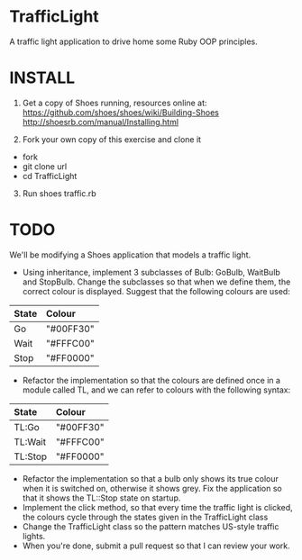 TrafficLight
============

A traffic light application to drive home some Ruby OOP principles.

# INSTALL

1. Get a copy of Shoes running, resources online at:
    https://github.com/shoes/shoes/wiki/Building-Shoes
    http://shoesrb.com/manual/Installing.html
    
2. Fork your own copy of this exercise and clone it
  * fork
  * git clone url
  * cd TrafficLight

3. Run
    shoes traffic.rb
    
# TODO

We'll be modifying a Shoes application that models a traffic light.

* Using inheritance, implement 3 subclasses of Bulb: GoBulb, WaitBulb and 
StopBulb. Change the subclasses so that when we define them, the correct colour
is displayed. Suggest that the following colours are used:

|State|Colour|
|:----------|:-----------|
|Go  | "#00FF30" | 
|Wait| "#FFFC00" |
|Stop| "#FF0000" |

* Refactor the implementation so that the colours are defined once in a module 
called TL, and we can refer to colours with the following syntax:

|State|Colour|
|:----------|:-----------|
|TL:Go  | "#00FF30" | 
|TL:Wait| "#FFFC00" |
|TL:Stop| "#FF0000" |

* Refactor the implementation so that a bulb only shows its true colour when it 
is switched on, otherwise it shows grey. Fix the application so that it shows 
the TL::Stop state on startup. 
* Implement the click method, so that every time the traffic light is clicked, 
the colours cycle through the states given in the TrafficLight class
* Change the TrafficLight class so the pattern matches US-style traffic lights.
* When you're done, submit a pull request so that I can review your work.
